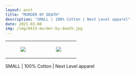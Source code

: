 ```yaml
---
layout: post
title: "MURDER BY DEATH"
description: "SMALL | 100% Cotton | Next Level apparel"
date: 2021-03-08
img: /img/0415-murder-by-death.jpg
---
```




<table style="width:100%;"><tr><td style="vertical-align:top;">
      <figure class="tmblr-full" data-orig-height="2048" data-orig-width="1365" data-orig-src="https://concertshirts.netlify.app/shirts/0415/0415-01.jpg"><img src="https://64.media.tumblr.com/f49242f8f8c89515210673b62cbf503e/acc72098d6940efd-59/s540x810/dc00c5357eeedab3e2cfd31645aac21cc9803c85.jpg" data-orig-height="2048" data-orig-width="1365" data-orig-src="https://concertshirts.netlify.app/shirts/0415/0415-01.jpg"/></figure></td>
    <td style="vertical-align:top;">
      <figure class="tmblr-full" data-orig-height="2048" data-orig-width="1365" data-orig-src="https://concertshirts.netlify.app/shirts/0415/0415-02.jpg"><img src="https://64.media.tumblr.com/1ffbef17507ec2c17034ef7eb25e58e4/acc72098d6940efd-db/s540x810/4a444c8e8f915659a62af9050a2bca5b40d29373.jpg" data-orig-height="2048" data-orig-width="1365" data-orig-src="https://concertshirts.netlify.app/shirts/0415/0415-02.jpg"/></figure></td>
  </tr></table><p>
  SMALL | 100% Cotton | Next Level apparel
</p>
